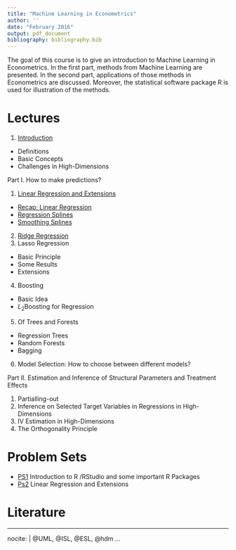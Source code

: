 ```yaml
---
title: "Machine Learning in Econometrics"
author: ''
date: "February 2016"
output: pdf_document
bibliography: bibliography.bib
---
```


The goal of this course is to give an introduction to Machine Learning in Econometrics. In the first part, methods from Machine Learning are presented. In the second part, applications of those methods in Econometrics are discussed. Moreover, the statistical software package R is used for illustration of the methods.

# Lectures
1. [Introduction](Lecture_1.html)
  + Definitions
  + Basic Concepts
  + Challenges in High-Dimensions  
    
  Part I. How to make predictions?  
    
1. [Linear Regression and Extensions](Lecture_2.html)
  + [Recap: Linear Regression](Lecture_2.html)
  + [Regression Splines](Lecture_3.html)
  + [Smoothing Splines](Lecture_3.html)
2. [Ridge Regression](Lecture_4.html)
3. Lasso Regression
  + Basic Principle
  + Some Results
  + Extensions
4. Boosting
  + Basic Idea
  + $L_2$Boosting for Regression
5. Of Trees and Forests
  + Regression Trees
  + Random Forests
  + Bagging
6. Model Selection: How to choose between different models?

Part II. Estimation and Inference of Structural Parameters and Treatment Effects

1. Partialling-out
2. Inference on Selected Target Variables in Regressions in High-Dimensions
3. IV Estimation in High-Dimensions
4. The Orthogonality Principle


  
  

# Problem Sets

* [PS1](PS1.pdf) Introduction to R /RStudio and some important R Packages
* [Ps2](PS2.pdf) Linear Regression and Extensions

# Literature

---
nocite: | 
  @UML, @ISL, @ESL, @hdm
...


